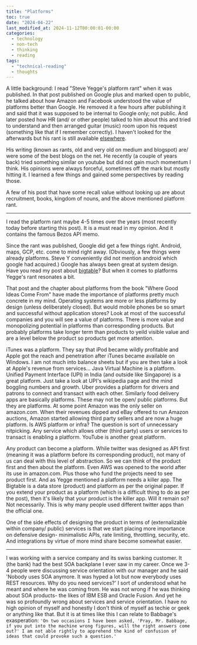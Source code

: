 ```yaml
---
title: "Platforms"
toc: true
date: "2024-04-22"
last_modified_at: 2024-11-12T00:00:01-00:00
categories:
  - technology
  - non-tech
  - thinking
  - reading
tags: 
  - "technical-reading"
  - thoughts
---
```

A little background:
I read "Steve Yegge's platform rant" when it was published. In that post published on Google plus and marked open to public, he talked about how Amazon and Facebook understood the value of platforms better than Google. He removed it a few hours after publishing it and said that it was supposed to be internal to Google only; not public. And later posted how HR (and/ or other people) talked to him about this and tried to understand and then arranged guitar (music) room upon his request (something like that if I remember correctly). I haven't looked for the afterwards but his rant is still available [elsewhere](https://gist.github.com/chitchcock/1281611).

His writing (known as rants, old and very old on medium and blogspot) are/ were some of the best blogs on the net. He recently (a couple of years back) tried something similar on youtube but did not gain much momentum I think. His opinions were always forceful, sometimes off the mark but mostly hitting it. I learned a few things and gained some perspectives by reading those.

A few of his post that have some recall value without looking up are about recruitment, books, kingdom of nouns, and the above mentioned platform rant.

---
I read the platform rant maybe 4-5 times over the years (most recently today before starting this post). It is a must read in my opinion. And it contains the famous Bezos API memo. 

Since the rant was published, Google did get a few things right. Android, maps, GCP, etc. come to mind right away. (Obviously, a few things were already platforms. Steve Y conveniently did not mention android which google had acquired.) Google has always been great at system design. Have you read my post about [bigtable](https://atul-atul.github.io/reading-googles-bigtable-paper/)? But when it comes to platforms Yegge's rant resonates a bit.

That post and the chapter about platforms from the book "Where Good Ideas Come From" have made the importance of platforms pretty much concrete in my mind. Operating systems are more or less platforms by design (unless deliberately closed). But would mobile phones be so smart and successful without application stores? Look at most of the successful companies and you will see a value of platforms. There is more value and monopolizing potential in platforms than corresponding products. But probably platforms take longer term than products to yeild visible value and are a level below the product so products get more attention.

iTunes was a platform. They say that iPod became wildly profitable and Apple got the reach and penetration after iTunes became available on Windows. I am not much into balance sheets but if you are then take a look at Apple's revenue from services... Java Virtual Machine is a platform. Unified Payment Interface (UPI) in India (and outside like Singapore) is a great platform. Just take a look at UPI's wikipedia page and the mind boggling numbers and growth. Uber provides a platform for drivers and patrons to connect and transact with each other. Similarly food delivery apps are basically platforms. These may not be open/ public platforms. But they are platforms. At some point Amazon was the only seller on amazon.com. When their revenues dipped and eBay offered to run Amazon auctions, Amazon started allowing third party sellers and are now a huge platform. Is AWS platform or infra? The question is sort of unnecessary nitpicking. Any service which allows other (third party) users or services to transact is enabling a platform. YouTube is another great platform.

Any product can become a platform. While twitter was designed as API first (meaning it was a platform before its corresponding product), not many of us can deal with this level of abstraction. So we can think of the product first and then about the platform. Even AWS was opened to the world after its use in amazon.com. Plus those who fund the projects need to see product first. And as Yegge mentioned a platform needs a killer app. The Bigtable is a data store (product) and platform as per the original paper. If you extend your product as a platform (which is a difficult thing to do as per the post), then it's likely that your product is the killer app. Will it remain so? Not necessarily. This is why many people used different twitter apps than the official one. 

One of the side effects of designing the product in terms of (externalizable within company/ public) services is that we start placing more importance on defensive design- minimalistic APIs, rate limiting, throttling, security, etc. And integrations by virtue of more mind share become somewhat easier.

---
I was working with a service company and its swiss banking customer. It (the bank) had the best SOA backplane I ever saw in my career. Once we 3-4 people were discussing service orientation with our manager and he said 'Nobody uses SOA anymore. It was hyped a lot but now everybody uses REST resources. Why do you need services?' I sort of understood what he meant and where he was coming from. He was not wrong if he was thinking about SOA products- the likes of IBM ESB and Oracle Fusion. And yet he was so profoundly wrong about services and service orientation. I have no high opinion of myself and honestly I don't think of myself as techie or geek or anything like that. But it is at times like this I can relate to Babbage's exasperation: `'On two occasions I have been asked, 'Pray, Mr. Babbage, if you put into the machine wrong figures, will the right answers come out?' I am not able rightly to apprehend the kind of confusion of ideas that could provoke such a question.'`


